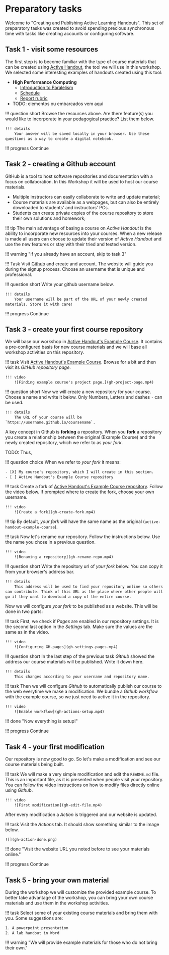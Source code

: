 # Preparatory tasks

Welcome to "Creating and Publishing Active Learning Handouts". This set of preparatory tasks was created to avoid spending precious synchronous time with tasks like creating accounts or configuring software. 

## Task 1 - visit some resources

The first step is to become familiar with the type of course materials that can be created using [Active Handout](https://insper-education.github.io/active-handout/), the tool we will use in this workshop. We selected some interesting examples of handouts created using this tool:

* **High Performance Computing**
    * [Introduction to Paralelism](https://insper.github.io/supercomp/aulas/12-paralelismo/)
    * [Schedule](https://insper.github.io/supercomp/sobre/)
    * [Report rubric](https://insper.github.io/supercomp/projetos/relatorio-2/)
* TODO: elementos ou embarcados vem aqui

!!! question short
    Browse the resources above. Are there feature(s) you would like to incorporate in your pedagogical practice? List them below.

    !!! details
        Your answer will be saved locally in your browser. Use these questions as a way to create a digital notebook.

!!! progress
    Continue

## Task 2 - creating a Github account

GitHub is a tool to host software repositories and documentation with a focus on collaboration. In this Workshop it will be used to host our course materials. 

* Multiple instructors can easily collaborate to write and update material;
* Course materials are available as a webpages, but can also be entirely downloaded to students' and instructors' PCs.
* Students can create private copies of the course repository to store their own solutions and homework;

!!! tip 
    The main advantage of basing a course on *Active Handout* is the ability to incorporate new resources into your courses. When a new release is made all users can choose to update their version of *Active Handout* and use the new features or stay with their tried and tested version.

!!! warning "If you already have an account, skip to task 3"

!!! Task
    Visit [Github](https://github.com/signup) and create and account. The website will guide you during the signup process. Choose an username that is unique and professional.

!!! question short
    Write your github username below.

    !!! details
        Your username will be part of the URL of your newly created materials. Store it with care!

!!! progress
    Continue

## Task 3 - create your first course repository

We will base our workshop in [Active Handout's Example Course](https://insper-education.github.io/active-handout-example-course/). It contains a pre-configured basis for new course materials and we will base all workshop activities on this repository.

!!! task
    Visit [Active Handout's Example Course](https://insper-education.github.io/active-handout-example-course/). Browse for a bit and then visit its *GitHub repository page*. 

    !!! video
        ![Finding example course's project page.](gh-project-page.mp4)

!!! question short
    Now we will create a new repository for your course. Choose a name and write it below. Only Numbers, Letters and dashes `-` can be used.

    !!! details
        The URL of your course will be `https://username.github.io/coursename`.

A key concept in Github is **forking** a repository. When you **fork** a repository you create a relationship between the original (Example Course) and the newly created repository, which we refer to as *your fork*.

TODO: Thus, 

!!! question choice
    When we refer to *your fork* it means:

    - [X] My course's repository, which I will create in this section.
    - [ ] Active Handout's Example Course repository 


!!! task 
    Create a fork of [Active Handout's Example Course repository](https://github.com/insper-education/active-handout-example-course). Follow the video below. If prompted where to create the fork, choose your own username. 

    !!! video
        ![Create a fork](gh-create-fork.mp4)

!!! tip
    By default, *your fork* will have the same name as the original (`active-handout-example-course`). 

!!! task
    Now let's rename our repository. Follow the instructions below. Use the name you chose in a previous question.

    !!! video
        ![Renaming a repository](gh-rename-repo.mp4)

!!! question short
    Write the repository url of *your fork* below. You can copy it from your browser's address bar.

    !!! details
        This address will be used to find your repository online so others can contribute. Think of this URL as the place where other people will go if they want to download a copy of the entire course.

Now we will configure *your fork* to be published as a website. This will be done in two parts:

!!! task
    First, we check if *Pages* are enabled in our repository settings. It is the second last option in the *Settings* tab. Make sure the values are the same as in the video.

    !!! video
        ![Configuring GH-pages](gh-settings-pages.mp4)

!!! question short
    In the last step of the previous task *Github* showed the address our course materials will be published. Write it down here.

    !!! details
        This changes according to your username and repository name.

!!! task
    Then we will configure *Github* to automatically publish our course to the web everytime we make a modification. We bundle a *Github workflow*  with the example course, so we just need to active it in the repository.

    !!! video
        ![Enable workflow](gh-actions-setup.mp4)

!!! done "Now everything is setup!"

!!! progress
    Continue

## Task 4 - your first modification

Our repository is now good to go. So let's make a modification and see our course materials being built.

!!! task
    We will make a very simple modification and edit the `README.md` file. This is an important file, as it is presented when people visit your repository. You can follow the video instructions on how to modify files directly online using *Github*.

    !!! video
        ![First modification](gh-edit-file.mp4)

After every modification a *Action* is triggered and our website is updated. 

!!! task
    Visit the *Actions* tab. It should show something similar to the image below.

    ![](gh-action-done.png)

!!! done "Visit the website URL you noted before to see your materials online."

!!! progress
    Continue

## Task 5 - bring your own material

During the workshop we will customize the provided example course. To better take advantage of the workshop, you can bring your own course materials and use them in the workshop activities. 

!!! task
    Select some of your existing course materials and bring them with you. Some suggestions are:

    1. A powerpoint presentation
    2. A lab handout in Word

!!! warning "We will provide example materials for those who do not bring their own."

